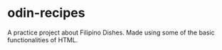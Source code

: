 # odin-recipes
A practice project about Filipino Dishes. Made using some of the basic functionalities of HTML.

